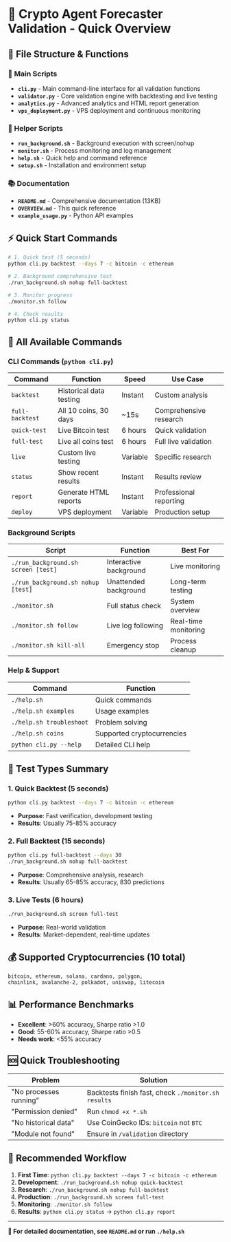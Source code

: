 # 🔮 Crypto Agent Forecaster Validation - Quick Overview

## 📁 File Structure & Functions

### 🎯 Main Scripts
- **`cli.py`** - Main command-line interface for all validation functions
- **`validator.py`** - Core validation engine with backtesting and live testing
- **`analytics.py`** - Advanced analytics and HTML report generation
- **`vps_deployment.py`** - VPS deployment and continuous monitoring

### 🔧 Helper Scripts  
- **`run_background.sh`** - Background execution with screen/nohup
- **`monitor.sh`** - Process monitoring and log management
- **`help.sh`** - Quick help and command reference
- **`setup.sh`** - Installation and environment setup

### 📚 Documentation
- **`README.md`** - Comprehensive documentation (13KB)
- **`OVERVIEW.md`** - This quick reference
- **`example_usage.py`** - Python API examples

## ⚡ Quick Start Commands

```bash
# 1. Quick test (5 seconds)
python cli.py backtest --days 7 -c bitcoin -c ethereum

# 2. Background comprehensive test
./run_background.sh nohup full-backtest

# 3. Monitor progress
./monitor.sh follow

# 4. Check results
python cli.py status
```

## 🎯 All Available Commands

### CLI Commands (`python cli.py`)
| Command | Function | Speed | Use Case |
|---------|----------|-------|----------|
| `backtest` | Historical data testing | Instant | Custom analysis |
| `full-backtest` | All 10 coins, 30 days | ~15s | Comprehensive research |
| `quick-test` | Live Bitcoin test | 6 hours | Quick validation |
| `full-test` | Live all coins test | 6 hours | Full live validation |
| `live` | Custom live testing | Variable | Specific research |
| `status` | Show recent results | Instant | Results review |
| `report` | Generate HTML reports | Instant | Professional reporting |
| `deploy` | VPS deployment | Variable | Production setup |

### Background Scripts
| Script | Function | Best For |
|--------|----------|----------|
| `./run_background.sh screen [test]` | Interactive background | Live monitoring |
| `./run_background.sh nohup [test]` | Unattended background | Long-term testing |
| `./monitor.sh` | Full status check | System overview |
| `./monitor.sh follow` | Live log following | Real-time monitoring |
| `./monitor.sh kill-all` | Emergency stop | Process cleanup |

### Help & Support
| Command | Function |
|---------|----------|
| `./help.sh` | Quick commands |
| `./help.sh examples` | Usage examples |
| `./help.sh troubleshoot` | Problem solving |
| `./help.sh coins` | Supported cryptocurrencies |
| `python cli.py --help` | Detailed CLI help |

## 🎲 Test Types Summary

### 1. **Quick Backtest** (5 seconds)
```bash
python cli.py backtest --days 7 -c bitcoin -c ethereum
```
- **Purpose**: Fast verification, development testing
- **Results**: Usually 75-85% accuracy

### 2. **Full Backtest** (15 seconds)  
```bash
python cli.py full-backtest --days 30
./run_background.sh nohup full-backtest
```
- **Purpose**: Comprehensive analysis, research
- **Results**: Usually 65-85% accuracy, 830 predictions

### 3. **Live Tests** (6 hours)
```bash
./run_background.sh screen full-test
```
- **Purpose**: Real-world validation
- **Results**: Market-dependent, real-time updates

## 💰 Supported Cryptocurrencies (10 total)

```
bitcoin, ethereum, solana, cardano, polygon,
chainlink, avalanche-2, polkadot, uniswap, litecoin
```

## 📊 Performance Benchmarks

- **Excellent**: >60% accuracy, Sharpe ratio >1.0
- **Good**: 55-60% accuracy, Sharpe ratio >0.5  
- **Needs work**: <55% accuracy

## 🆘 Quick Troubleshooting

| Problem | Solution |
|---------|----------|
| "No processes running" | Backtests finish fast, check `./monitor.sh results` |
| "Permission denied" | Run `chmod +x *.sh` |
| "No historical data" | Use CoinGecko IDs: `bitcoin` not `BTC` |
| "Module not found" | Ensure in `/validation` directory |

## 🎯 Recommended Workflow

1. **First Time**: `python cli.py backtest --days 7 -c bitcoin -c ethereum`
2. **Development**: `./run_background.sh nohup quick-backtest`  
3. **Research**: `./run_background.sh nohup full-backtest`
4. **Production**: `./run_background.sh screen full-test`
5. **Monitoring**: `./monitor.sh follow`
6. **Results**: `python cli.py status` → `python cli.py report`

---
**🔮 For detailed documentation, see `README.md` or run `./help.sh`** 